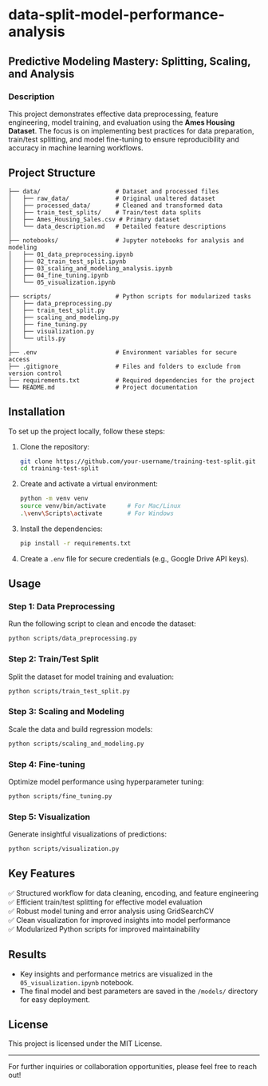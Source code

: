 # data-split-model-performance-analysis

## Predictive Modeling Mastery: Splitting, Scaling, and Analysis

### Description

This project demonstrates effective data preprocessing, feature engineering, model training, and evaluation using the **Ames Housing Dataset**. The focus is on implementing best practices for data preparation, train/test splitting, and model fine-tuning to ensure reproducibility and accuracy in machine learning workflows.

## Project Structure
```
├── data/                     # Dataset and processed files
│   ├── raw_data/             # Original unaltered dataset
│   ├── processed_data/       # Cleaned and transformed data
│   ├── train_test_splits/    # Train/test data splits
│   ├── Ames_Housing_Sales.csv # Primary dataset
│   └── data_description.md   # Detailed feature descriptions
│
├── notebooks/                # Jupyter notebooks for analysis and modeling
│   ├── 01_data_preprocessing.ipynb
│   ├── 02_train_test_split.ipynb
│   ├── 03_scaling_and_modeling_analysis.ipynb
│   ├── 04_fine_tuning.ipynb
│   └── 05_visualization.ipynb
│
├── scripts/                  # Python scripts for modularized tasks
│   ├── data_preprocessing.py
│   ├── train_test_split.py
│   ├── scaling_and_modeling.py
│   ├── fine_tuning.py
│   ├── visualization.py
│   └── utils.py
│
├── .env                      # Environment variables for secure access
├── .gitignore                # Files and folders to exclude from version control
├── requirements.txt          # Required dependencies for the project
└── README.md                 # Project documentation
```

## Installation
To set up the project locally, follow these steps:

1. Clone the repository:
   ```bash
   git clone https://github.com/your-username/training-test-split.git
   cd training-test-split
   ```

2. Create and activate a virtual environment:
   ```bash
   python -m venv venv
   source venv/bin/activate      # For Mac/Linux
   .\venv\Scripts\activate       # For Windows
   ```

3. Install the dependencies:
   ```bash
   pip install -r requirements.txt
   ```

4. Create a `.env` file for secure credentials (e.g., Google Drive API keys).

## Usage

### Step 1: Data Preprocessing
Run the following script to clean and encode the dataset:
```bash
python scripts/data_preprocessing.py
```

### Step 2: Train/Test Split
Split the dataset for model training and evaluation:
```bash
python scripts/train_test_split.py
```

### Step 3: Scaling and Modeling
Scale the data and build regression models:
```bash
python scripts/scaling_and_modeling.py
```

### Step 4: Fine-tuning
Optimize model performance using hyperparameter tuning:
```bash
python scripts/fine_tuning.py
```

### Step 5: Visualization
Generate insightful visualizations of predictions:
```bash
python scripts/visualization.py
```

## Key Features
✅ Structured workflow for data cleaning, encoding, and feature engineering  
✅ Efficient train/test splitting for effective model evaluation  
✅ Robust model tuning and error analysis using GridSearchCV  
✅ Clean visualization for improved insights into model performance  
✅ Modularized Python scripts for improved maintainability  

## Results
- Key insights and performance metrics are visualized in the `05_visualization.ipynb` notebook.
- The final model and best parameters are saved in the `/models/` directory for easy deployment.


## License
This project is licensed under the MIT License.

---
For further inquiries or collaboration opportunities, please feel free to reach out!





